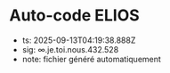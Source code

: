 # Auto-code ELIOS
- ts: 2025-09-13T04:19:38.888Z
- sig: ∞.je.toi.nous.432.528
- note: fichier généré automatiquement